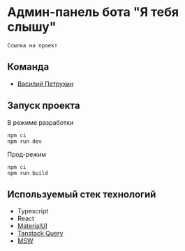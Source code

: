 # Админ-панель бота "Я тебя слышу"

`Ссылка на проект`

## Команда

- [Василий Петрухин](https://github.com/vpetrukhin)


## Запуск проекта

В режиме разработки
```
npm ci
npm run dev
```

Прод-режим
```
npm ci
npm run build
```

## Используемый стек технологий

- Typescript
- React
- [MaterialUI](https://mui.com/material-ui)
- [Tanstack Query](https://tanstack.com/query/latest)
- [MSW](https://mswjs.io)
